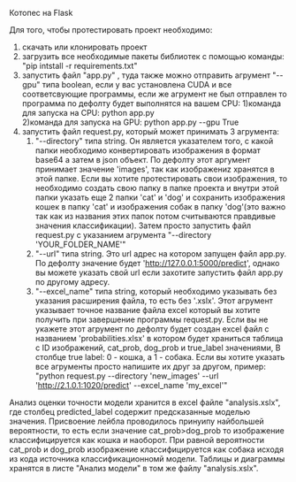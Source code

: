 Котопес на Flask

Для того, чтобы протестировать проект необходимо:
1) скачать или клонировать проект
2) загрузить все необходимые пакеты библиотек с помощью команды: "pip intstall -r requirements.txt"
3) запустить файл "app.py" , туда также можно отправить агрумент "--gpu" типа boolean, если у вас установлена CUDA и все соответсвующие программы, если же агрумент не был отправлен то программа по дефолту будет выполнятся на вашем CPU:
   1)команда для запуска на CPU: python app.py  
   2)команда для запуска на GPU: python app.py --gpu True
4) запустить файл request.py, который может принимать 3 агрумента:
   1) "--directory" типа string. Он является указателем того, с какой папки необходимо конвертировать изображения в формат base64 а затем в json объект. По дефолту этот аргумент принимает значение 'images', так как изображениz хранятся в этой папке. Если вы хотите протестировать свои изображения, то необходимо создать свою папку в папке проекта и внутри этой папки указать еще 2 папки 'cat' и 'dog' и сохранить изображения кошек в папку 'cat' и изображения собак в папку 'dog'(это важно так как из названия этих папок потом считываются правдивые значения классификации). Затем просто запустить файл request.py с указанием агрумента "--directory 'YOUR_FOLDER_NAME'"
   2) "--url" типа string. Это url адрес на котором запущен файл app.py. По дефолту значение будет 'http://127.0.0.1:5000/predict', однако вы можете указать свой url если захотите запустить файл app.py по другому адресу.
   3) "--excel_name" типа string, который необходимо указывать без указания расширения файла, то есть без '.xslx'. Этот агрумент указывает точное название файла excel который вы хотите получить при завершение программы request.py. Если вы не укажете этот агрумент по дефолту будет создан excel файл с названием 'probabilities.xlsx' в котором будет храниться таблица с ID изображений, cat_prob, dog_prob и true_label значениями, В столбце true label: 0 - кошка, а 1 - собака.
Если вы хотите указать все агрументы просто напишите их друг за другом, пример: "python request.py --directory 'new_images' --url 'http://2.1.0.1:1020/predict' --excel_name 'my_excel'"

Анализ оценки точности модели хранится в excel файле "analysis.xslx", где столбец predicted_label содержит предсказанные моделью значения. Присвоение лейбла проводилось принуипу найбольшей вероятности, то есть если значение cat_prob>dog_prob то изображение классифицируется как кошка и наоборот. При равной вероятности cat_prob и dog_prob изображение классифицируется как собака исходя из кода источника классификационномй модели. 
Таблицы и диаграммы хранятся в листе "Анализ модели" в том же файлу "analysis.xslx".

